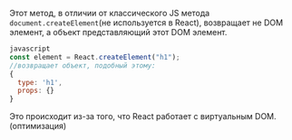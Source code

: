 Этот метод, в отличии от классического JS метода `document.createElement`(не используется в React), возвращает не DOM элемент, а объект представляющий этот DOM элемент.
```js
javascript
const element = React.createElement("h1");
//возвращает объект, подобный этому:
{
  type: 'h1',
  props: {}
}
```
Это происходит из-за того, что React работает с виртуальным DOM.(оптимизация)
```js
```